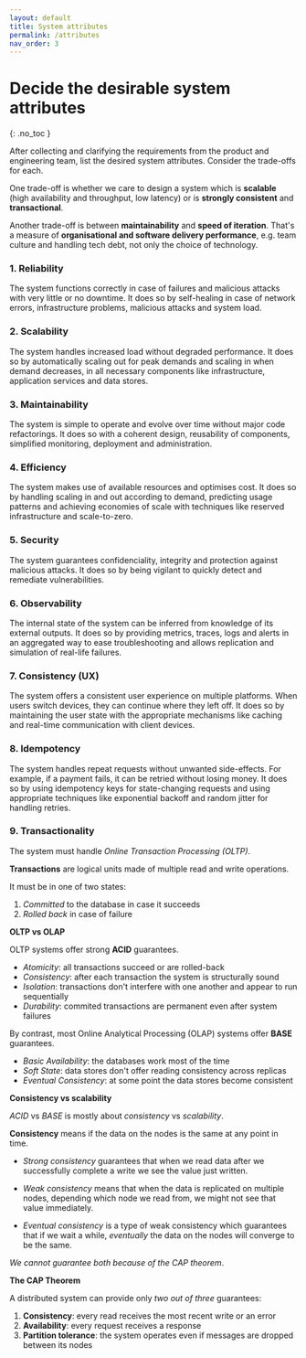 ```yaml
---
layout: default
title: System attributes
permalink: /attributes
nav_order: 3
---
```


# Decide the desirable system attributes
{: .no_toc }

After collecting and clarifying the requirements from the product and engineering team, list the desired system attributes. Consider the trade-offs for each.

<div class="note" markdown="1">

One trade-off is whether we care to design a system which is **scalable** (high availability and throughput, low latency) or is **strongly consistent** and **transactional**. 

Another trade-off is between **maintainability** and **speed of iteration**. That's a measure of **organisational and software delivery performance**, e.g. team culture and handling tech debt, not only the choice of technology.

</div>

### **1. Reliability**

The system functions correctly in case of failures and malicious attacks with very little or no downtime. It does so by self-healing in case of network errors, infrastructure problems, malicious attacks and system load.

### **2. Scalability**

The system handles increased load without degraded performance. It does so by automatically scaling out for peak demands and scaling in when demand decreases, in all necessary components like infrastructure, application services and data stores.

### **3. Maintainability**

The system is simple to operate and evolve over time without major code refactorings. It does so with a coherent design, reusability of components, simplified monitoring, deployment and administration. 

### **4. Efficiency**

The system makes use of available resources and optimises cost. It does so by handling scaling in and out according to demand, predicting usage patterns and achieving economies of scale with techniques like reserved infrastructure and scale-to-zero.

### **5. Security**

The system guarantees confidenciality, integrity and protection against malicious attacks. It does so by being vigilant to quickly detect and remediate vulnerabilities.

### **6. Observability**

The internal state of the system can be inferred from knowledge of its external outputs. It does so by providing metrics, traces, logs and alerts in an aggregated way to ease troubleshooting and allows replication and simulation of real-life failures.

### **7. Consistency (UX)**

The system offers a consistent user experience on multiple platforms. When users switch devices, they can continue where they left off. It does so by maintaining the user state with the appropriate mechanisms like caching and real-time communication with client devices.

### **8. Idempotency**

The system handles repeat requests without unwanted side-effects. For example, if a payment fails, it can be retried without losing money. It does so by using idempotency keys for state-changing requests and using appropriate techniques like exponential backoff and random jitter for handling retries.

### **9. Transactionality**

The system must handle _Online Transaction Processing (OLTP)_.

<div class="note" markdown="1">

**Transactions** are logical units made of multiple read and write operations. 

It must be in one of two states:
1. _Committed_ to the database in case it succeeds
2. _Rolled back_ in case of failure

**OLTP vs OLAP**

OLTP systems offer strong **ACID** guarantees.

- _Atomicity_: all transactions succeed or are rolled-back
- _Consistency_: after each transaction the system is structurally sound
- _Isolation_: transactions don't interfere with one another and appear to run sequentially
- _Durability_: commited transactions are permanent even after system failures

By contrast, most Online Analytical Processing (OLAP) systems offer **BASE** guarantees.
- _Basic Availability_: the databases work most of the time
- _Soft State_: data stores don't offer reading consistency across replicas
- _Eventual Consistency_: at some point the data stores become consistent

**Consistency vs scalability**

_ACID_ vs _BASE_ is mostly about _consistency_ vs _scalability_. 

**Consistency** means if the data on the nodes is the same at any point in time. 

- _Strong consistency_ guarantees that when we read data after we successfully complete a write we see the value just written. 

- _Weak consistency_ means that when the data is replicated on multiple nodes, depending which node we read from, we might not see that value immediately. 

- _Eventual consistency_ is a type of weak consistency which guarantees that if we wait a while, _eventually_ the data on the nodes will converge to be the same.

_We cannot guarantee both because of the CAP theorem_.

**The CAP Theorem** 

A distributed system can provide only _two out of three_ guarantees:

1.  **Consistency**: every read receives the most recent write or an error
2.  **Availability**: every request receives a response
3.  **Partition tolerance**: the system operates even if messages are dropped between its nodes

</div>

